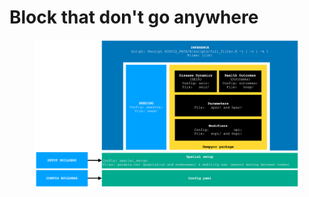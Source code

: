 # Block that don't go anywhere



<figure><img src="../../.gitbook/assets/pipeline-overview.png" alt=""><figcaption></figcaption></figure>

